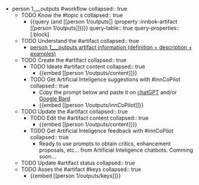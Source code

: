 
- person 1___outputs #workflow
   collapsed:: true
  - TODO Know the #topic s
    collapsed:: true
    - {{query (and [[person 1/outputs]] (property :innbok-artifact [[person 1/outputs]]))}}
      query-table:: true
      query-properties:: [:block]
  - TODO Understand the #artifact
    collapsed:: true
    - [person 1___outputs artifact information (definition + description + examples)](https://go.innbok.com/#/page/innBoK%2Fperson-%28id%29%2Foutputs%2Finfo)
  - TODO Create the #artifact
     collapsed:: true
    - TODO Ideate #artifact content
      collapsed:: true
      - {{embed [[person 1/outputs/content]]}}
    - TODO Get Artificial Inteligence suggestions with #innCoPilot
      collapsed:: true
      - Copy the prompt below and paste it on [chatGPT](https://chat.openai.com) and/or [Google Bard](https://bard.google.com/chat)
      - {{embed [[person 1/outputs/innCoPilot]]}}
  - TODO Update the #artifact
    collapsed:: true
    - TODO Edit the #artifact content
     collapsed:: true
      - {{embed [[person 1/outputs/content]]}}
    - TODO Get Artificial Inteligence feedback with #innCoPilot
      collapsed:: true
      - Ready to use prompts to obtain critics, enhancement proposals, etc... from Artificial Inteligence chatbots. Comming soon...
  - TODO Update #artifact status
    collapsed:: true
  - TODO Asses the #artifact #keys
    collapsed:: true
    - {{embed [[person 1/outputs/keys]]}}




